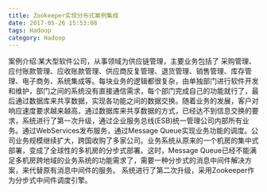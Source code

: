 ```yaml
---
title: Zookeeper实现分布式案例集成
date: 2017-05-26 15:53:08 
tags: Hadoop
category: Hadoop
---
```

案例介绍:某大型软件公司，从事领域为供应链管理，主要业务包括了 采购管理、应付账款管理、应收账款管理、供应商反复管理、退货管理、销售管理、库存管理、电子商务、系统集成等。每块业务的逻辑都很复杂，由单独部门进行软件开发和维护，部门之间的系统没有直接通信需求，每个部门完成自己的功能就行了，最后通过数据库来共享数据，实现各功能之间的数据交换。随着业务的发展，客户对响应速度要求越来越高，通过数据库来共享数据的方式，已经达不到信息交换的要求，系统进行了第一次升级，通过企业服务总线(ESB)统一管理公司内部所有业务。通过WebServices发布服务，通过Message Queue实现业务功能的调度。公司业务规模继续扩大，跨国收购了多家公司。业务系统从原来的一个机房的集中式部署，变成了全球性的多机房的分步式部署。这时，Message Queue已经不能满足多机房跨地域的业务系统的功能需求了，需要一种分步式的消息中间件解决方案，来代替原有消息中间件的服务。
系统进行了第二次升级，采用Zookeeper作为分步式中间件调度引擎。




